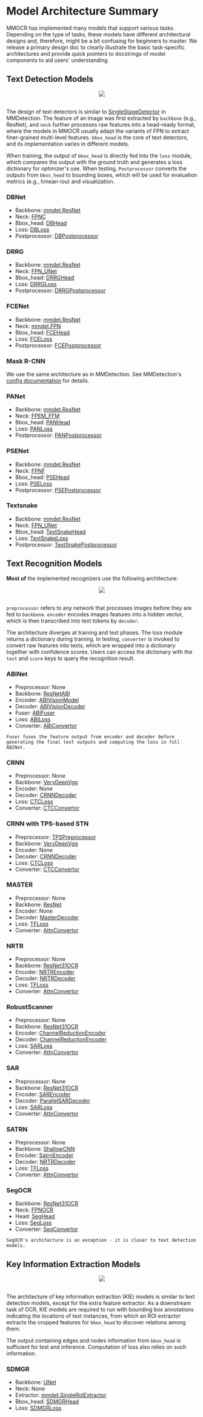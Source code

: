 # Model Architecture Summary

MMOCR has implemented many models that support various tasks. Depending on the type of tasks, these models have different architectural designs and, therefore, might be a bit confusing for beginners to master. We release a primary design doc to clearly illustrate the basic task-specific architectures and provide quick pointers to docstrings of model components to aid users' understanding.

## Text Detection Models

<div align="center">
    <img src="https://raw.githubusercontent.com/open-mmlab/mmocr/main/resources/textdet.jpg"/><br>
</div>
<br>

The design of text detectors is similar to [SingleStageDetector](https://mmdetection.readthedocs.io/en/latest/api.html#mmdet.models.detectors.SingleStageDetector) in MMDetection. The feature of an image was first extracted by `backbone` (e.g., ResNet), and `neck` further processes raw features into a head-ready format, where the models in MMOCR usually adapt the variants of FPN to extract finer-grained multi-level features. `bbox_head` is the core of text detectors, and its implementation varies in different models.

When training, the output of `bbox_head` is directly fed into the `loss` module, which compares the output with the ground truth and generates a loss dictionary for optimizer's use. When testing, `Postprocessor` converts the outputs from `bbox_head` to bounding boxes, which will be used for evaluation metrics (e.g., hmean-iou) and visualization.

### DBNet

- Backbone: [mmdet.ResNet](https://mmdetection.readthedocs.io/en/latest/api.html#mmdet.models.backbones.ResNet)
- Neck: [FPNC](https://mmocr.readthedocs.io/en/latest/api.html#mmocr.models.textdet.necks.FPNC)
- Bbox_head: [DBHead](https://mmocr.readthedocs.io/en/latest/api.html#mmocr.models.textdet.dense_heads.DBHead)
- Loss: [DBLoss](https://mmocr.readthedocs.io/en/latest/api.html#mmocr.models.textdet.losses.DBLoss)
- Postprocessor: [DBPostprocessor](https://mmocr.readthedocs.io/en/latest/api.html#mmocr.models.textdet.postprocess.DBPostprocessor)

### DRRG

- Backbone: [mmdet.ResNet](https://mmdetection.readthedocs.io/en/latest/api.html#mmdet.models.backbones.ResNet)
- Neck: [FPN_UNet](https://mmocr.readthedocs.io/en/latest/api.html#mmocr.models.textdet.necks.FPN_UNet)
- Bbox_head: [DRRGHead](https://mmocr.readthedocs.io/en/latest/api.html#mmocr.models.textdet.dense_heads.DRRGHead)
- Loss: [DRRGLoss](https://mmocr.readthedocs.io/en/latest/api.html#mmocr.models.textdet.losses.DRRGLoss)
- Postprocessor: [DRRGPostprocessor](https://mmocr.readthedocs.io/en/latest/api.html#mmocr.models.textdet.postprocess.DRRGPostprocessor)

### FCENet

- Backbone: [mmdet.ResNet](https://mmdetection.readthedocs.io/en/latest/api.html#mmdet.models.backbones.ResNet)
- Neck: [mmdet.FPN](https://mmdetection.readthedocs.io/en/latest/api.html#mmdet.models.necks.FPN)
- Bbox_head: [FCEHead](https://mmocr.readthedocs.io/en/latest/api.html#mmocr.models.textdet.dense_heads.FCEHead)
- Loss: [FCELoss](https://mmocr.readthedocs.io/en/latest/api.html#mmocr.models.textdet.losses.FCELoss)
- Postprocessor: [FCEPostprocessor](https://mmocr.readthedocs.io/en/latest/api.html#mmocr.models.textdet.postprocess.FCEPostprocessor)

### Mask R-CNN

We use the same architecture as in MMDetection. See MMDetection's [config documentation](https://mmdetection.readthedocs.io/en/latest/tutorials/config.html#an-example-of-mask-r-cnn) for details.

### PANet

- Backbone: [mmdet.ResNet](https://mmdetection.readthedocs.io/en/latest/api.html#mmdet.models.backbones.ResNet)
- Neck: [FPEM_FFM](https://mmocr.readthedocs.io/en/latest/api.html#mmocr.models.textdet.necks.FPEM_FFM)
- Bbox_head: [PANHead](https://mmocr.readthedocs.io/en/latest/api.html#mmocr.models.textdet.dense_heads.PANHead)
- Loss: [PANLoss](https://mmocr.readthedocs.io/en/latest/api.html#mmocr.models.textdet.losses.PANLoss)
- Postprocessor: [PANPostprocessor](https://mmocr.readthedocs.io/en/latest/api.html#mmocr.models.textdet.postprocess.PANPostprocessor)

### PSENet

- Backbone: [mmdet.ResNet](https://mmdetection.readthedocs.io/en/latest/api.html#mmdet.models.backbones.ResNet)
- Neck: [FPNF](https://mmocr.readthedocs.io/en/latest/api.html#mmocr.models.textdet.necks.FPNF)
- Bbox_head: [PSEHead](https://mmocr.readthedocs.io/en/latest/api.html#mmocr.models.textdet.dense_heads.PSEHead)
- Loss: [PSELoss](https://mmocr.readthedocs.io/en/latest/api.html#mmocr.models.textdet.losses.PSELoss)
- Postprocessor: [PSEPostprocessor](https://mmocr.readthedocs.io/en/latest/api.html#mmocr.models.textdet.postprocess.PSEPostprocessor)

### Textsnake

- Backbone: [mmdet.ResNet](https://mmdetection.readthedocs.io/en/latest/api.html#mmdet.models.backbones.ResNet)
- Neck: [FPN_UNet](https://mmocr.readthedocs.io/en/latest/api.html#mmocr.models.textdet.necks.FPN_UNet)
- Bbox_head: [TextSnakeHead](https://mmocr.readthedocs.io/en/latest/api.html#mmocr.models.textdet.dense_heads.TextSnakeHead)
- Loss: [TextSnakeLoss](https://mmocr.readthedocs.io/en/latest/api.html#mmocr.models.textdet.losses.TextSnakeLoss)
- Postprocessor: [TextSnakePostprocessor](https://mmocr.readthedocs.io/en/latest/api.html#mmocr.models.textdet.postprocess.TextSnakePostprocessor)

## Text Recognition Models

**Most of** the implemented recognizers use the following architecture:

<div align="center">
    <img src="https://raw.githubusercontent.com/open-mmlab/mmocr/main/resources/textrecog.jpg"/><br>
</div>
<br>

`preprocessor` refers to any network that processes images before they are fed to `backbone`. `encoder` encodes images features into a hidden vector, which is then transcribed into text tokens by `decoder`.

The architecture diverges at training and test phases. The loss module returns a dictionary during training. In testing, `converter` is invoked to convert raw features into texts, which are wrapped into a dictionary together with confidence scores. Users can access the dictionary with the `text` and `score` keys to query the recognition result.

### ABINet

- Preprocessor: None
- Backbone: [ResNetABI](https://mmocr.readthedocs.io/en/latest/api.html#mmocr.models.textrecog.backbones.ResNetABI)
- Encoder: [ABIVisionModel](https://mmocr.readthedocs.io/en/latest/api.html#mmocr.models.textrecog.encoders.ABIVisionModel)
- Decoder: [ABIVisionDecoder](https://mmocr.readthedocs.io/en/latest/api.html#mmocr.models.textrecog.decoders.ABIVisionDecoder)
- Fuser: [ABIFuser](https://mmocr.readthedocs.io/en/latest/api.html#mmocr.models.textrecog.fusers.ABIFuser)
- Loss: [ABILoss](https://mmocr.readthedocs.io/en/latest/api.html#mmocr.models.textrecog.losses.ABILoss)
- Converter: [ABIConvertor](https://mmocr.readthedocs.io/en/latest/api.html#mmocr.models.textrecog.convertors.ABIConvertor)

```{note}
Fuser fuses the feature output from encoder and decoder before generating the final text outputs and computing the loss in full ABINet.
```

### CRNN

- Preprocessor: None
- Backbone: [VeryDeepVgg](https://mmocr.readthedocs.io/en/latest/api.html#mmocr.models.textrecog.backbones.VeryDeepVgg)
- Encoder: None
- Decoder: [CRNNDecoder](https://mmocr.readthedocs.io/en/latest/api.html#mmocr.models.textrecog.decoders.CRNNDecoder)
- Loss: [CTCLoss](https://mmocr.readthedocs.io/en/latest/api.html#mmocr.models.textrecog.losses.CTCLoss)
- Converter: [CTCConvertor](https://mmocr.readthedocs.io/en/latest/api.html#mmocr.models.textrecog.convertors.CTCConvertor)

### CRNN with TPS-based STN

- Preprocessor: [TPSPreprocessor](https://mmocr.readthedocs.io/en/latest/api.html#mmocr.models.textrecog.preprocessor.TPSPreprocessor)
- Backbone: [VeryDeepVgg](https://mmocr.readthedocs.io/en/latest/api.html#mmocr.models.textrecog.backbones.VeryDeepVgg)
- Encoder: None
- Decoder: [CRNNDecoder](https://mmocr.readthedocs.io/en/latest/api.html#mmocr.models.textrecog.decoders.CRNNDecoder)
- Loss: [CTCLoss](https://mmocr.readthedocs.io/en/latest/api.html#mmocr.models.textrecog.losses.CTCLoss)
- Converter: [CTCConvertor](https://mmocr.readthedocs.io/en/latest/api.html#mmocr.models.textrecog.convertors.CTCConvertor)

### MASTER

- Preprocessor: None
- Backbone: [ResNet](https://mmocr.readthedocs.io/en/latest/api.html#mmocr.models.textrecog.backbones.ResNet)
- Encoder: None
- Decoder: [MasterDecoder](https://mmocr.readthedocs.io/en/latest/api.html#mmocr.models.textrecog.decoders.MasterDecoder)
- Loss: [TFLoss](https://mmocr.readthedocs.io/en/latest/api.html#mmocr.models.textrecog.losses.TFLoss)
- Converter: [AttnConvertor](https://mmocr.readthedocs.io/en/latest/api.html#mmocr.models.textrecog.convertors.AttnConvertor)

### NRTR

- Preprocessor: None
- Backbone: [ResNet31OCR](https://mmocr.readthedocs.io/en/latest/api.html#mmocr.models.textrecog.backbones.ResNet31OCR)
- Encoder: [NRTREncoder](https://mmocr.readthedocs.io/en/latest/api.html#mmocr.models.textrecog.encoders.NRTREncoder)
- Decoder: [NRTRDecoder](https://mmocr.readthedocs.io/en/latest/api.html#mmocr.models.textrecog.decoders.NRTRDecoder)
- Loss: [TFLoss](https://mmocr.readthedocs.io/en/latest/api.html#mmocr.models.textrecog.losses.TFLoss)
- Converter: [AttnConvertor](https://mmocr.readthedocs.io/en/latest/api.html#mmocr.models.textrecog.convertors.AttnConvertor)

### RobustScanner

- Preprocessor: None
- Backbone: [ResNet31OCR](https://mmocr.readthedocs.io/en/latest/api.html#mmocr.models.textrecog.backbones.ResNet31OCR)
- Encoder: [ChannelReductionEncoder](https://mmocr.readthedocs.io/en/latest/api.html#mmocr.models.textrecog.encoders.ChannelReductionEncoder)
- Decoder: [ChannelReductionEncoder](https://mmocr.readthedocs.io/en/latest/api.html#mmocr.models.textrecog.decoders.RobustScannerDecoder)
- Loss: [SARLoss](https://mmocr.readthedocs.io/en/latest/api.html#mmocr.models.textrecog.losses.SARLoss)
- Converter: [AttnConvertor](https://mmocr.readthedocs.io/en/latest/api.html#mmocr.models.textrecog.convertors.AttnConvertor)

### SAR

- Preprocessor: None
- Backbone: [ResNet31OCR](https://mmocr.readthedocs.io/en/latest/api.html#mmocr.models.textrecog.backbones.ResNet31OCR)
- Encoder: [SAREncoder](https://mmocr.readthedocs.io/en/latest/api.html#mmocr.models.textrecog.encoders.SAREncoder)
- Decoder: [ParallelSARDecoder](https://mmocr.readthedocs.io/en/latest/api.html#mmocr.models.textrecog.decoders.ParallelSARDecoder)
- Loss: [SARLoss](https://mmocr.readthedocs.io/en/latest/api.html#mmocr.models.textrecog.losses.SARLoss)
- Converter: [AttnConvertor](https://mmocr.readthedocs.io/en/latest/api.html#mmocr.models.textrecog.convertors.AttnConvertor)

### SATRN

- Preprocessor: None
- Backbone: [ShallowCNN](https://mmocr.readthedocs.io/en/latest/api.html#mmocr.models.textrecog.backbones.ShallowCNN)
- Encoder: [SatrnEncoder](https://mmocr.readthedocs.io/en/latest/api.html#mmocr.models.textrecog.encoders.SatrnEncoder)
- Decoder: [NRTRDecoder](https://mmocr.readthedocs.io/en/latest/api.html#mmocr.models.textrecog.decoders.NRTRDecoder)
- Loss: [TFLoss](https://mmocr.readthedocs.io/en/latest/api.html#mmocr.models.textrecog.losses.TFLoss)
- Converter: [AttnConvertor](https://mmocr.readthedocs.io/en/latest/api.html#mmocr.models.textrecog.convertors.AttnConvertor)

### SegOCR

- Backbone: [ResNet31OCR](https://mmocr.readthedocs.io/en/latest/api.html#mmocr.models.textrecog.backbones.ResNet31OCR)
- Neck: [FPNOCR](https://mmocr.readthedocs.io/en/latest/api.html#mmocr.models.textrecog.necks.FPNOCR)
- Head: [SegHead](https://mmocr.readthedocs.io/en/latest/api.html#mmocr.models.textrecog.heads.SegHead)
- Loss: [SegLoss](https://mmocr.readthedocs.io/en/latest/api.html#mmocr.models.textrecog.losses.SegLoss)
- Converter: [SegConvertor](https://mmocr.readthedocs.io/en/latest/api.html#mmocr.models.textrecog.convertors.SegConvertor)

```{note}
SegOCR's architecture is an exception - it is closer to text detection models.
```

## Key Information Extraction Models

<div align="center">
    <img src="https://raw.githubusercontent.com/open-mmlab/mmocr/main/resources/kie.jpg"/><br>
</div>
<br>

The architecture of key information extraction (KIE) models is similar to text detection models, except for the extra feature extractor. As a downstream task of OCR, KIE models are required to run with bounding box annotations indicating the locations of text instances, from which an ROI extractor extracts the cropped features for `bbox_head` to discover relations among them.

The output containing edges and nodes information from `bbox_head` is sufficient for test and inference. Computation of loss also relies on such information.

### SDMGR

- Backbone: [UNet](https://mmocr.readthedocs.io/en/latest/api.html#mmocr.models.common.backbones.UNet)
- Neck: None
- Extractor: [mmdet.SingleRoIExtractor](https://mmdetection.readthedocs.io/en/latest/api.html#mmdet.models.roi_heads.SingleRoIExtractor)
- Bbox_head: [SDMGRHead](https://mmocr.readthedocs.io/en/latest/api.html#mmocr.models.kie.heads.SDMGRHead)
- Loss: [SDMGRLoss](https://mmocr.readthedocs.io/en/latest/api.html#mmocr.models.kie.losses.SDMGRLoss)
